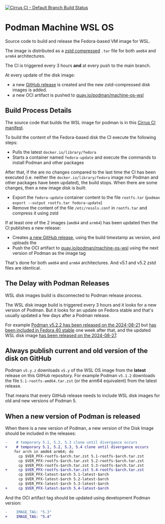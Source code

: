 [![Cirrus CI - Default Branch Build Status](https://img.shields.io/cirrus/github/containers/podman-machine-wsl-os)](https://cirrus-ci.com/github/containers/podman-machine-wsl-os)

# Podman Machine WSL OS

Source code to build and release the Fedora-based VM image for WSL.

The image is distributed as a [zstd compressed](https://facebook.github.io/zstd/) `.tar` file for both `amd64` and `arm64` architectures.

The CI is triggered every 3 hours **and** at every push to the main branch.

At every update of the disk image:
- a new [GitHub release](https://github.com/containers/podman-machine-wsl-os/releases) is created and the new zstd-compressed disk images is added.
- a new OCI artifact is pushed to [quay.io/podman/machine-os-wsl](https://quay.io/repository/podman/machine-os-wsl?tab=tags)

## Build Process Details

The source code that builds the WSL image for podman is in this [Cirrus CI manifest](https://github.com/containers/podman-machine-wsl-os/blob/main/.cirrus.yml).

To build the content of the Fedora-based disk the CI execute the following steps:
- Pulls the latest `docker.io/library/fedora`
- Starts a container named `fedora-update` and execute the commands to install Podman and other packages

After that, if the are no changes compared to the last time the CI has been executed (i.e. neither the `docker.io/library/fedora` image nor Podman and other packages have been updated), the build stops. When there are some changes, then a new image disk is built:
- Export the `fedora-update` container content to the file `rootfs.tar` (`podman export --output rootfs.tar fedora-update`)
- Remove the content of the file `/etc/resolv.conf` in `rootfs.tar` and compress it using zstd

If at least one of the 2 images (`amd64` and `arm64`) has been updated then the CI publishes a new release:
- Creates [a new GitHub release](https://github.com/containers/podman-machine-wsl-os/releases), using the build timestamp as version, and uploads the    
- Push the OCI artifact to [quay.io/podman/machine-os-wsl](https://quay.io/repository/podman/machine-os-wsl?tab=tags) using the next version of Podman as the image tag

That's done for both `amd64` and `arm64` architectures. And v5.1 and v5.2 zstd files are identical.

## The Delay with Podman Releases

WSL disk images build is disconnected to Podman release process. 

The WSL disk image build is triggered every 3 hours and it looks for a new version of Podman. But it looks for an update on Fedora stable and that's usually updated a few days after a Podman release.

For example [Podman v5.2.2 has been released on the 2024-08-21](https://github.com/containers/podman/releases/tag/v5.2.2) but [has been included in Fedora 40 stable](https://bodhi.fedoraproject.org/updates/FEDORA-2024-435a743cf7) one week after that, and the updated WSL disk image [has been released on the 2024-08-27](https://github.com/containers/podman-machine-wsl-os/releases/tag/v20240827181401).

## Always publish current and old version of the disk on GitHub 

Podman `v5.y.z` downloads `v5.y` of the WSL OS image from the **latest** release on this GitHub repository. For example Podman `v5.1.2` downloads the file `5.1-rootfs-amd64.tar.zst` (or the arm64 equivalent) from the latest release.

That means that every GitHub release needs to include WSL disk images for old and new versions of Podman 5.

## When a new version of Podman is released

When there is a new version of Podman, a new version of the Disk Image should be included in the releases:

```diff
-    # temporary 5.1, 5.2, 5.3 clone until divergance occurs
+    # temporary 5.1, 5.2, 5.3, 5.4 clone until divergance occurs
    for arch in amd64 arm64; do
      cp $VER_PFX-rootfs-$arch.tar.zst 5.1-rootfs-$arch.tar.zst
      cp $VER_PFX-rootfs-$arch.tar.zst 5.2-rootfs-$arch.tar.zst
      cp $VER_PFX-rootfs-$arch.tar.zst 5.3-rootfs-$arch.tar.zst
+     cp $VER_PFX-rootfs-$arch.tar.zst 5.4-rootfs-$arch.tar.zst
      cp $VER_PFX-latest-$arch 5.1-latest-$arch
      cp $VER_PFX-latest-$arch 5.2-latest-$arch
      cp $VER_PFX-latest-$arch 5.3-latest-$arch
+     cp $VER_PFX-latest-$arch 5.4-latest-$arch
```

And the OCI artifact tag should be updated using development Podman version:

```diff
-    IMAGE_TAG: "5.3"
+    IMAGE_TAG: "5.4"
```
